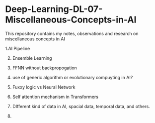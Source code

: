 # Deep-Learning-DL-07-Miscellaneous-Concepts-in-AI
This repository contains my notes, observations and research on miscellaneous concepts in AI


1.AI Pipeline

2. Ensemble Learning

3. FFNN without backpropogation

4. use of generic algorithm or evolutionary compuyting in AI?

5. Fuxxy logic vs Neural Network

6. Self attention mechanism in Transformers

7. DIfferent kind of data in AI, spacial data, temporal data, and others.

8. 
